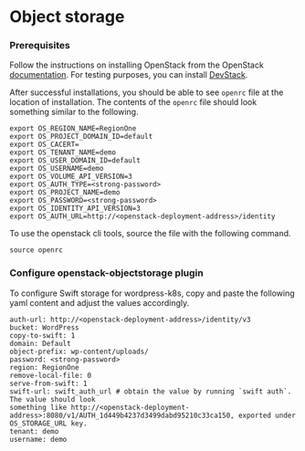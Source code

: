 # Object storage

### Prerequisites

Follow the instructions on installing OpenStack from the OpenStack
[documentation](https://docs.openstack.org/install-guide/). For testing purposes, you can install
[DevStack](https://docs.openstack.org/devstack/latest/).

After successful installations, you should be able to see `openrc` file at the location of
installation. The contents of the `openrc` file should look something similar to the following.

```
export OS_REGION_NAME=RegionOne
export OS_PROJECT_DOMAIN_ID=default
export OS_CACERT=
export OS_TENANT_NAME=demo
export OS_USER_DOMAIN_ID=default
export OS_USERNAME=demo
export OS_VOLUME_API_VERSION=3
export OS_AUTH_TYPE=<strong-password>
export OS_PROJECT_NAME=demo
export OS_PASSWORD=<strong-password>
export OS_IDENTITY_API_VERSION=3
export OS_AUTH_URL=http://<openstack-deployment-address>/identity
```

To use the openstack cli tools, source the file with the following command.

```
source openrc
```

### Configure openstack-objectstorage plugin

To configure Swift storage for wordpress-k8s, copy and paste the following yaml content and adjust
the values accordingly.

```
auth-url: http://<openstack-deployment-address>/identity/v3
bucket: WordPress
copy-to-swift: 1
domain: Default
object-prefix: wp-content/uploads/
password: <strong-password>
region: RegionOne
remove-local-file: 0
serve-from-swift: 1
swift-url: swift_auth_url # obtain the value by running `swift auth`. The value should look
something like http://<openstack-deployment-address>:8080/v1/AUTH_1d449b4237d3499dabd95210c33ca150, exported under
OS_STORAGE_URL key.
tenant: demo
username: demo
```
